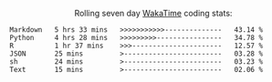 <!--<p align="center">
  <img width="auto" src ="https://github-readme-stats.vercel.app/api/top-langs/?username=syrkis&layout=compact&hide_border=true&theme=darcula&bg_color=00000000&langs_count=6&hide=jupyter%20notebook,JavaScript,HTML" width = 400>
      <img src ="https://github-readme-streak-stats.herokuapp.com?user=syrkis&theme=darcula&hide_border=true&background=FFFFFF00" width = 400>

</p>-->
<p align="center">Rolling seven day <a href='https://wakatime.com/'> WakaTime</a> coding stats:</p>
<!--START_SECTION:waka-->

```text
Markdown   5 hrs 33 mins   >>>>>>>>>>>--------------   43.14 %
Python     4 hrs 28 mins   >>>>>>>>>----------------   34.78 %
R          1 hr 37 mins    >>>----------------------   12.57 %
JSON       25 mins         >------------------------   03.28 %
sh         24 mins         >------------------------   03.23 %
Text       15 mins         >------------------------   02.06 %
```

<!--END_SECTION:waka-->

